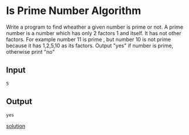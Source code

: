 # Is Prime Number Algorithm

Write a program to find wheather a given number is prime or not. A prime number is a number which has only 2 factors 1 and itself. It has not other factors. For example number 11 is prime , but number 10 is not prime because it has 1,2,5,10 as its factors.
Output "yes" if number is prime, otherwise print "no"

## Input

    5

## Output

    yes

<a href="src/solution.cpp">solution</a>
